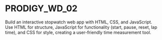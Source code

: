 # PRODIGY_WD_02
Build an interactive stopwatch web app with HTML, CSS, and JavaScript. Use HTML for structure, JavaScript for functionality (start, pause, reset, lap time), and CSS for style, creating a user-friendly time measurement tool.
